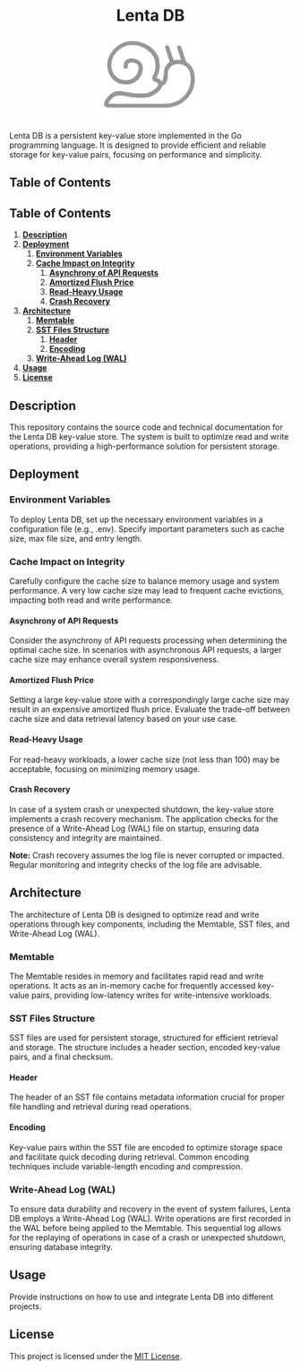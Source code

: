 

# <div align="center" class="nerd-font">Lenta DB</div>
<div align="center">
  <img src="logo.png" alt="Lenta DB Logo" width="200"/>
</div>

Lenta DB is a persistent key-value store implemented in the Go programming language. It is designed to provide efficient and reliable storage for key-value pairs, focusing on performance and simplicity.
## Table of Contents
## Table of Contents
1. <span style="color:black; text-decoration:none;">[**Description**](#description)</span>
2. <span style="color:black; text-decoration:none;">[**Deployment**](#deployment)</span>
    1. <span style="color:black; text-decoration:none;">[**Environment Variables**](#environment-variables)</span>
    2. <span style="color:black; text-decoration:none;">[**Cache Impact on Integrity**](#cache-impact-on-integrity)</span>
        1. <span style="color:black; text-decoration:none;">[**Asynchrony of API Requests**](#asynchrony-of-api-requests)</span>
        2. <span style="color:black; text-decoration:none;">[**Amortized Flush Price**](#amortized-flush-price)</span>
        3. <span style="color:black; text-decoration:none;">[**Read-Heavy Usage**](#read-heavy-usage)</span>
        4. <span style="color:black; text-decoration:none;">[**Crash Recovery**](#crash-recovery)</span>
3. <span style="color:black; text-decoration:none;">[**Architecture**](#architecture)</span>
    1. <span style="color:black; text-decoration:none;">[**Memtable**](#memtable)</span>
    2. <span style="color:black; text-decoration:none;">[**SST Files Structure**](#sst-files-structure)</span>
        1. <span style="color:black; text-decoration:none;">[**Header**](#header)</span>
        2. <span style="color:black; text-decoration:none;">[**Encoding**](#encoding)</span>
    3. <span style="color:black; text-decoration:none;">[**Write-Ahead Log (WAL)**](#write-ahead-log-wal)</span>
4. <span style="color:black; text-decoration:none;">[**Usage**](#usage)</span>
5. <span style="color:black; text-decoration:none;">[**License**](#license)</span>


## Description
This repository contains the source code and technical documentation for the Lenta DB key-value store. The system is built to optimize read and write operations, providing a high-performance solution for persistent storage.

## Deployment
### Environment Variables
To deploy Lenta DB, set up the necessary environment variables in a configuration file (e.g., .env). Specify important parameters such as cache size, max file size, and entry length.

### Cache Impact on Integrity
Carefully configure the cache size to balance memory usage and system performance. A very low cache size may lead to frequent cache evictions, impacting both read and write performance.

#### Asynchrony of API Requests
Consider the asynchrony of API requests processing when determining the optimal cache size. In scenarios with asynchronous API requests, a larger cache size may enhance overall system responsiveness.

#### Amortized Flush Price
Setting a large key-value store with a correspondingly large cache size may result in an expensive amortized flush price. Evaluate the trade-off between cache size and data retrieval latency based on your use case.

#### Read-Heavy Usage
For read-heavy workloads, a lower cache size (not less than 100) may be acceptable, focusing on minimizing memory usage.

#### Crash Recovery
In case of a system crash or unexpected shutdown, the key-value store implements a crash recovery mechanism. The application checks for the presence of a Write-Ahead Log (WAL) file on startup, ensuring data consistency and integrity are maintained.

**Note:** Crash recovery assumes the log file is never corrupted or impacted. Regular monitoring and integrity checks of the log file are advisable.

## Architecture
The architecture of Lenta DB is designed to optimize read and write operations through key components, including the Memtable, SST files, and Write-Ahead Log (WAL).

### Memtable
The Memtable resides in memory and facilitates rapid read and write operations. It acts as an in-memory cache for frequently accessed key-value pairs, providing low-latency writes for write-intensive workloads.

### SST Files Structure
SST files are used for persistent storage, structured for efficient retrieval and storage. The structure includes a header section, encoded key-value pairs, and a final checksum.

#### Header
The header of an SST file contains metadata information crucial for proper file handling and retrieval during read operations.

#### Encoding
Key-value pairs within the SST file are encoded to optimize storage space and facilitate quick decoding during retrieval. Common encoding techniques include variable-length encoding and compression.

### Write-Ahead Log (WAL)
To ensure data durability and recovery in the event of system failures, Lenta DB employs a Write-Ahead Log (WAL). Write operations are first recorded in the WAL before being applied to the Memtable. This sequential log allows for the replaying of operations in case of a crash or unexpected shutdown, ensuring database integrity.

## Usage
Provide instructions on how to use and integrate Lenta DB into different projects.


## License
This project is licensed under the [MIT License](LICENSE).

